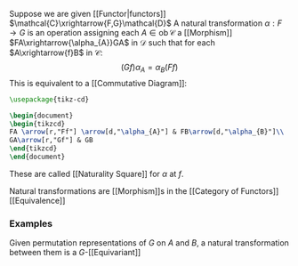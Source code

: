 Suppose we are given [[Functor|functors]] $\mathcal{C}\xrightarrow{F,G}\mathcal{D}$
A natural transformation $\alpha:F\to G$ is an operation
assigning each $A\in \operatorname{ob}\mathcal{C}$ a [[Morphism]] $FA\xrightarrow{\alpha_{A}}GA$ in $\mathcal{D}$ 
such that for each $A\xrightarrow{f}B$ in $\mathcal{C}$:
$$
(Gf)\alpha_{A} = \alpha_{B} (Ff)
$$
This is equivalent to a [[Commutative Diagram]]:
```tikz
\usepackage{tikz-cd}

\begin{document}
\begin{tikzcd}
FA \arrow[r,"Ff"] \arrow[d,"\alpha_{A}"] & FB\arrow[d,"\alpha_{B}"]\\
GA\arrow[r,"Gf"] & GB
\end{tikzcd}
\end{document}
```
These are called [[Naturality Square]] for $\alpha$ at $f$.

Natural transformations are [[Morphism]]s in the [[Category of Functors]]
[[Equivalence]]
### Examples
Given permutation representations of $G$ on $A$ and $B$, 
a natural transformation between them is a $G$-[[Equivariant]] 
